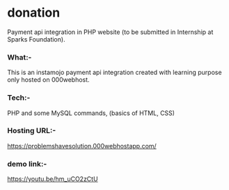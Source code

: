 # donation
Payment api integration in PHP website (to be submitted in Internship at Sparks Foundation).

### What:-
This is an instamojo payment api integration created with learning purpose only hosted on 000webhost.

### Tech:-
PHP and some MySQL commands, (basics of HTML, CSS)

### Hosting URL:-
https://problemshavesolution.000webhostapp.com/


### demo link:-
https://youtu.be/hm_uCO2zCtU
